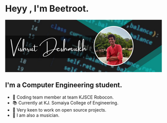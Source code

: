 # Heyy , I'm Beetroot.

<p><img align="center" src="Header.png" alt="beetroot16" /></p>

## I'm a Computer Engineering student.

- 🤖 Coding team member at team KJSCE Robocon.
- 📚 Currently at KJ. Somaiya College of Engineering.
- 👾 Very keen to work on open source projects.
- 🎸 I am also a musician.